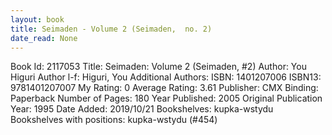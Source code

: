 ```yaml
---
layout: book
title: Seimaden - Volume 2 (Seimaden,  no. 2)
date_read: None
---
```


Book Id: 2117053
Title: Seimaden: Volume 2 (Seimaden, #2)
Author: You Higuri
Author l-f: Higuri, You
Additional Authors: 
ISBN: 1401207006
ISBN13: 9781401207007
My Rating: 0
Average Rating: 3.61
Publisher: CMX
Binding: Paperback
Number of Pages: 180
Year Published: 2005
Original Publication Year: 1995
Date Added: 2019/10/21
Bookshelves: kupka-wstydu
Bookshelves with positions: kupka-wstydu (#454)

